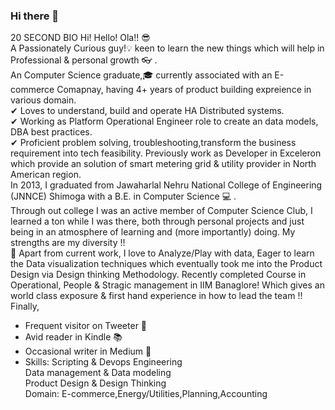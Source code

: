 ### Hi there 👋

<!--
**skanda-shastry/skanda-shastry** is a ✨ _special_ ✨ repository because its `README.md` (this file) appears on your GitHub profile.

Here are some ideas to get you started:

- 🔭 I’m currently working on ...
- 🌱 I’m currently learning ...
- 👯 I’m looking to collaborate on ...
- 🤔 I’m looking for help with ...
- 💬 Ask me about ...
- 📫 How to reach me: ...
- 😄 Pronouns: ...
- ⚡ Fun fact: ...
-->
<Work In Progress>

20 SECOND BIO Hi! Hello! Ola!! 😎  <br/>
A Passionately Curious guy!💡 keen to learn the new things which will help in Professional & personal growth 👓 .  <br/> 
An Computer Science graduate,🎓 currently associated with an E-commerce Comapnay, having 4+ years of product building expreience in various domain.  <br/>
✔ Loves to understand, build and operate HA Distributed systems.  <br/> 
✔ Working as Platform Operational Engineer role to create an data models, DBA best practices. <br/>
✔ Proficient problem solving, troubleshooting,transform the business requirement into tech feasibility. Previously work as Developer in Exceleron which provide an solution of smart metering grid & utility provider in North American region. <br/>
In 2013, I graduated from Jawaharlal Nehru National College of Engineering (JNNCE) Shimoga with a B.E. in Computer Science ‍💻 . <br/>
Through out college I was an active member of Computer Science Club, I learned a ton while I was there, both through personal projects and just being in an atmosphere of learning and (more importantly) doing. My strengths are my diversity !!  <br/>
👀 Apart from current work, I love to Analyze/Play with data, Eager to learn the Data visualization techniques which eventually took me into the Product Design via Design thinking Methodology. Recently completed Course in Operational, People & Stragic management in IIM Banaglore! Which gives an world class exposure & first hand experience in how to lead the team !!  <br/>
Finally,  <br/>
* Frequent visitor on Tweeter 📲  <br/>
* Avid reader in Kindle 📚  <br/>
* Occasional writer in Medium 📝  <br/> 
* Skills: 
Scripting & Devops Engineering  <br/>
Data management & Data modeling 
 <br/>Product Design & Design Thinking  <br/>
Domain: E-commerce,Energy/Utilities,Planning,Accounting
